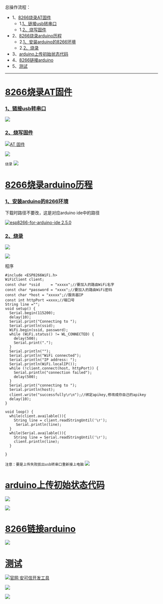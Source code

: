 总操作流程：
- 1、[8266烧录AT固件](#ESP8266-01)
    - 1.[1、链接usb转串口](#ESP8266-01-01)
    - 1.[2、烧写固件](#ESP8266-01-02)
- 2、[8266烧录arduino历程](#ESP8266-02)
    - 2.[1、安装arduino的8266环境](#ESP8266-02-01)
    - 2.[2、烧录](#ESP8266-02-02)
- 3、[arduino上传初始状态代码](#ESP8266-03)
- 4、[8266链接arduino](#ESP8266-04)
- 5、[测试](#ESP8266-05)

***

# <a name="ESP8266-01" href="#" >8266烧录AT固件</a>
### <a name="ESP8266-01-01" href="#" >1、链接usb转串口</a>
![](image/1-1.png)

### <a name="ESP8266-01-02" href="#" >2、烧写固件</a>
[![](https://img.shields.io/badge/AT-固件-red.svg "AT 固件")](http://wiki.ai-thinker.com/esp8266/sdk)


![](image/1-2.png)

`
烧录
`
![](image/1-3.png)

# <a name="ESP8266-02" href="#" >8266烧录arduino历程</a>
### <a name="ESP8266-02-01" href="#" >1、安装arduino的8266环境</a>
下载时路径不要改，这是对应arduino ide中的路径

[![](https://img.shields.io/badge/esp8266--for--arduino--ide-2.5.0-green.svg "esp8266-for-arduino-ide 2.5.0")](https://pan.baidu.com/s/1ZAKDMQ9ojpurD2UM8BtwAA)

### <a name="ESP8266-02-02" href="#" >2、烧录</a>
![](image/1-1.png)

![](image/1-4.png)

程序
```
#include <ESP8266WiFi.h>
WiFiClient client;
const char *ssid     = "xxxxx";//要加入的路由WiFi名字
const char *password = "xxxx";//要加入的路由WiFi密码
const char *host = "xxxxx";//服务器IP
const int httpPort =xxxx;//端口号
String line ="";
void setup() {
  Serial.begin(115200);
  delay(10);
  Serial.print("Connecting to ");
  Serial.println(ssid);
  WiFi.begin(ssid, password);
  while (WiFi.status() != WL_CONNECTED) {
    delay(500);
    Serial.print(".");
  }
  Serial.println("");
  Serial.println("WiFi connected");
  Serial.println("IP address: ");
  Serial.println(WiFi.localIP());
  while (!client.connect(host, httpPort)) {
    Serial.println("connection failed");
    delay(500);
  }
  Serial.print("connecting to ");
  Serial.println(host);
  client.write("successfully\r\n");//绑定apikey,修改成你自己的apikey
  delay(10);
}

void loop() {
  while(client.available()){
    String line = client.readStringUntil('\r');
     Serial.println(line);
  }
  while(Serial.available()){
    String line = Serial.readStringUntil('\r');
    client.println(line);
  }

}
```
`
注意：要是上传失败拔出usb转串口重新接上电脑
`
![](image/1-5.png)

# <a name="ESP8266-03" href="#" >arduino上传初始状态代码</a>
![](image/1-6.png)

![](image/1-7.png)

# <a name="ESP8266-04" href="#" >8266链接arduino</a>
![](image/1-8.png)

# <a name="ESP8266-05" href="#" >测试</a>
[![](https://img.shields.io/badge/官网-安可信开发工具-red.svg "官网 安可信开发工具")](http://wiki.ai-thinker.com/tools)

![](image/1-10.png)

![](image/1-9.gif)
